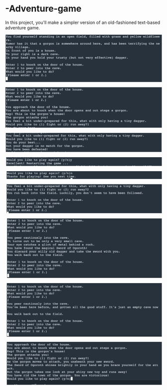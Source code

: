 # -Adventure-game
In this project, you'll make a simpler version of an old-fashioned text-based adventure game.

![](Scenarios-images/Screen%20Shot%202020-09-09%20at%2012.57.46%20PM.png)

![](Scenarios-images/Screen%20Shot%202020-09-09%20at%2012.59.05%20PM.png)

![](Scenarios-images/Screen%20Shot%202020-09-09%20at%2012.59.31%20PM.png)

![](Scenarios-images/Screen%20Shot%202020-09-09%20at%2012.59.52%20PM.png)

![](Scenarios-images/Screen%20Shot%202020-09-09%20at%201.01.02%20PM.png)

![](Scenarios-images/Screen%20Shot%202020-09-09%20at%201.02.10%20PM.png)

![](Scenarios-images/Screen%20Shot%202020-09-09%20at%201.03.21%20PM.png)

![](Scenarios-images/Screen%20Shot%202020-09-09%20at%201.11.40%20PM.png)

![](Scenarios-images/Screen%20Shot%202020-09-09%20at%201.12.32%20PM.png)

